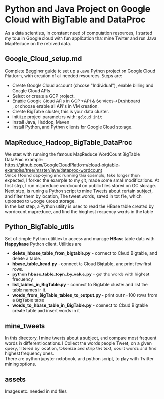 # Python and Java Project on Google Cloud with BigTable and DataProc
As a data scientists, in constant need of computation resources, I started my tour in Google cloud with fun application that mine Twitter and run Java MapReduce on the retrived data. <br>
## Google_Cloud_setup.md
Complete Begginer guide to set up a Java Python project on Google Cloud Platform, with creation of all needed resources.
Steps are:
* Create Google Cloud account (choose "Individual"), enable billing and Google Cloud APIs
* Select or create a GCP project.
* Enable Google Cloud APIs in GCP->API & Services->Dushboard<br>, or choose enable all APi's in VM creation.
* Create BigTable cluster, this is your data cluster.
* initilize project parameters with: `gcloud init`
* Install Java, Haddop, Maven
* Install Python, and Python clients for Google Cloud storage.
## MapReduce_Hadoop_BigTable_DataProc
We start with running the famous  MapReduce WordCount BigTable DataProc example:<br>
https://github.com/GoogleCloudPlatform/cloud-bigtable-examples/tree/master/java/dataproc-wordcount<br>
Since I found deploying and running this example, take longer then expected, I forked the example to my git, made some small modifications. At first step, I run mapreduce wordcount on public files stored on GC storage.<br>
Next step, is runing a Python script to mine Tweets about certain subject, and filter them by location, The tweet words, saved in txt file, which uploaded to Google Cloud storage.<br>
In the last step, a Python utility is used to read the HBase table created by wordcount mapreduce, and find the hioghest requency words in the table<br>
## Python_BigTable_utils
Set of simple Python utilities to access and manage **HBase** table data with **Happybase** Python client. Utilities are:
* **delete_hbase_table_from_bigtable.py** - connect to Cloud Bigtable, and delete a table.
* **hbase_table_head.py** - connect to Cloud Bigtable, and print few first rows.
* **python hbase_table_topn_by_value.py** - get the words with highest frequency
* **list_tables_in_BigTable.py** - connect to Bigtable cluster and list the table names in it.
* **words_from_BigTable_tables_to_output.py** - print out n=100 rows from a BigTable table
* **words_to_hbase_table_in_BigTable.py** - connect to Cloud Bigtable create table and insert words in it

## mine_tweets
In this directory, I mine tweets about a subject, and compare most frequent words in different locations. I Collect the words people Tweet, on a given query, filtered by location, tokenize and strip the text, count words and find highest frequency ones. <br>
There are python jupyter notobook, and python script, to play with Twitter mining options.

## assets
Images etc. needed in md files




